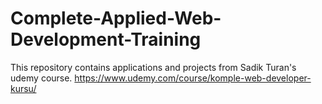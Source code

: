 # Complete-Applied-Web-Development-Training
This repository contains applications and projects from Sadik Turan's udemy course.
https://www.udemy.com/course/komple-web-developer-kursu/
